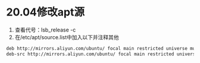 # 20.04修改apt源
1. 查看代号：lsb_release -c
2. 在/etc/apt/source.list中加入以下并注释其他
```bash
deb http://mirrors.aliyun.com/ubuntu/ focal main restricted universe multiverse
deb-src http://mirrors.aliyun.com/ubuntu/ focal main restricted universe multiverse
```

